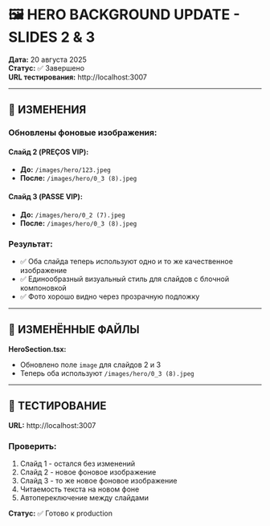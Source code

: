 # 🖼️ HERO BACKGROUND UPDATE - SLIDES 2 & 3

**Дата:** 20 августа 2025  
**Статус:** ✅ Завершено  
**URL тестирования:** http://localhost:3007

---

## 🎯 ИЗМЕНЕНИЯ

### **Обновлены фоновые изображения:**

#### **Слайд 2 (PREÇOS VIP):**
- **До:** `/images/hero/123.jpeg`
- **После:** `/images/hero/0_3 (8).jpeg`

#### **Слайд 3 (PASSE VIP):**
- **До:** `/images/hero/0_2 (7).jpeg`  
- **После:** `/images/hero/0_3 (8).jpeg`

### **Результат:**
- ✅ Оба слайда теперь используют одно и то же качественное изображение
- ✅ Единообразный визуальный стиль для слайдов с блочной компоновкой
- ✅ Фото хорошо видно через прозрачную подложку

---

## 📁 ИЗМЕНЁННЫЕ ФАЙЛЫ

**HeroSection.tsx:**
- Обновлено поле `image` для слайдов 2 и 3
- Теперь оба используют `/images/hero/0_3 (8).jpeg`

---

## 🚀 ТЕСТИРОВАНИЕ

**URL:** http://localhost:3007

### **Проверить:**
1. Слайд 1 - остался без изменений
2. Слайд 2 - новое фоновое изображение
3. Слайд 3 - то же новое фоновое изображение  
4. Читаемость текста на новом фоне
5. Автопереключение между слайдами

**Статус:** ✅ Готово к production
